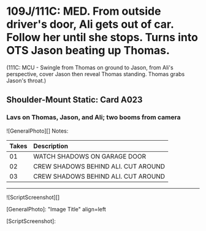 # 109J/111C: MED. From outside driver's door, Ali gets out of car. Follow her until she stops. Turns into OTS Jason beating up Thomas.

(111C: MCU - Swingle from Thomas on ground to Jason, from Ali's perspective, cover Jason then reveal Thomas standing. Thomas grabs Jason's throat.)

## Shoulder-Mount Static: Card A023

### Lavs on Thomas, Jason, and Ali; two booms from camera

![GeneralPhoto][]
Notes: 

| Takes | Description |
|:---|:----|
| 01 | WATCH SHADOWS ON GARAGE DOOR |
 | 02 | CREW SHADOWS BEHIND ALI. CUT AROUND |
 | 03 | CREW SHADOWS BEHIND ALI. CUT AROUND |

----

![ScriptScreenshot][]


[GeneralPhoto]:  "Image Title" align=left

[ScriptScreenshot]: 
